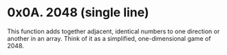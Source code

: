# 0x0A. 2048 (single line)
This function adds together adjacent, identical numbers to one direction or another in an array. Think of it as a simplified, one-dimensional game of 2048.